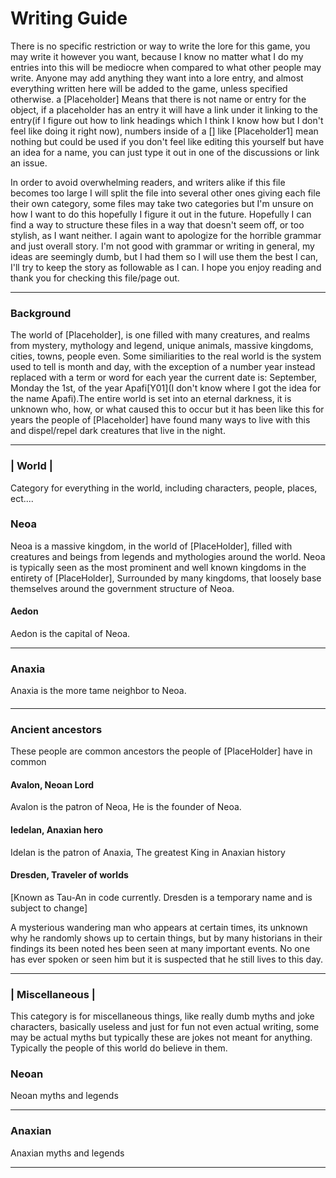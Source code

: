 
# Writing Guide

There is no specific restriction or way to write the lore for this game, you may write it however you want, because I know no matter what I do my entries into this will be mediocre when compared to what other people may write. Anyone may add anything they want into a lore entry, and almost everything written here will be added to the game, unless specified otherwise. a [Placeholder] Means that there is not name or entry for the object, if a placeholder has an entry it will have a link under it linking to the entry(if I figure out how to link headings which I think I know how but I don't feel like doing it right now), numbers inside of a [] like [Placeholder1] mean nothing but could be used if you don't feel like editing this yourself but have an idea for a name, you can just type it out in one of the discussions or link an issue. 

In order to avoid overwhelming readers, and writers alike if this file becomes too large I will split the file into several other ones giving each file their own category, some files may take two categories but I'm unsure on how I want to do this hopefully I figure it out in the future. Hopefully I can find a way to structure these files in a way that doesn't seem off, or too stylish, as I want neither. I again want to apologize for the horrible grammar and just overall story. I'm not good with grammar or writing in general, my ideas are seemingly dumb, but I had them so I will use them the best I can, I'll try to keep the story as followable as I can. I hope you enjoy reading and thank you for checking this file/page out.

---------------------------------------------------------------

### Background
The world of [Placeholder], is one filled with many creatures, and realms from mystery, mythology and legend, unique animals, massive kingdoms, cities, towns, people even. Some similiarities to the real world is the system used to tell is month and day, with the exception of a number year instead replaced with a term or word for each year the current date is: September, Monday the 1st, of the year Apafi[Y01](I don't know where I got the idea for the name Apafi).The entire world is set into an eternal darkness, it is unknown who, how, or what caused this to occur but it has been like this for years the people of [Placeholder] have found many ways to live with this and dispel/repel dark creatures that live in the night.


---------------------------------------------------------------


### | World |
Category for everything in the world, including characters, people, places, ect....



### Neoa
Neoa is a massive kingdom, in the world of [PlaceHolder], filled with creatures and beings from legends and mythologies around the world. Neoa is typically seen as the most prominent and well known kingdoms in the entirety of 
[PlaceHolder], Surrounded by many kingdoms, that loosely base themselves around the government structure of Neoa.

#### Aedon
Aedon is the capital of Neoa.


---------------------------------------------------------------
### Anaxia
Anaxia is the more tame neighbor to Neoa. 

#### 


---------------------------------------------------------------
### Ancient ancestors
These people are common ancestors the people of [PlaceHolder] have in common

#### Avalon, Neoan Lord
Avalon is the patron of Neoa, He is the founder of Neoa. 

#### Iedelan, Anaxian hero
Idelan is the patron of Anaxia, The greatest King in Anaxian history

#### Dresden, Traveler of worlds
[Known as Tau-An in code currently. Dresden is a temporary name and is subject to change]

A mysterious wandering man who appears at certain times, its unknown why he randomly shows up to certain things, but by many historians in their findings its been noted hes been seen at many important events. No one has ever spoken or seen him but it is suspected that he still lives to this day.




---------------------------------------------------------------

### | Miscellaneous |
This category is for miscellaneous things, like really dumb myths and joke characters, basically useless and just for fun not even actual writing, some may be actual myths but typically these are jokes not meant for anything. Typically the people of this world do believe in them.

### Neoan
Neoan myths and legends




---------------------------------------------------------------
### Anaxian
Anaxian myths and legends



---------------------------------------------------------------



